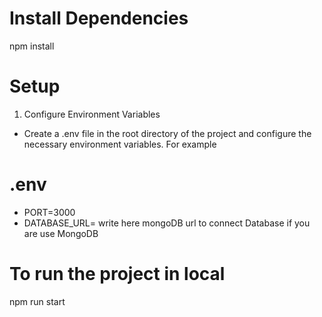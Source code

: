 # Install Dependencies
 npm install

# Setup
1. Configure Environment Variables

  * Create a .env file in the root directory of the project and configure the necessary environment variables. For example
 # .env
* PORT=3000
* DATABASE_URL= write here mongoDB url to connect Database if you are use MongoDB

#  To run the project in local 

npm run start




